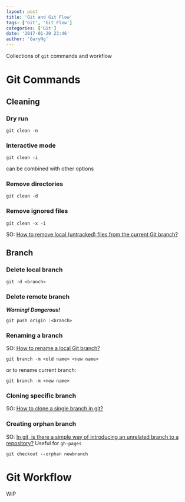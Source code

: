 ```yaml
---
layout: post
title: 'Git and Git Flow'
tags: ['Git', 'Git Flow']
categories: ['Git']
date: '2017-01-20 23:46'
author: 'GaryNg'
---
```


Collections of `git` commands and workflow

# Git Commands

## Cleaning

### Dry run
```
git clean -n
```

### Interactive mode
```
git clean -i
```  
can be combined with other options

### Remove directories
```
git clean -d
```

### Remove ignored files
```
git clean -x -i
```

SO: [How to remove local (untracked) files from the current Git branch?](http://stackoverflow.com/a/64966/1023180)


## Branch

### Delete local branch
```
git -d <branch>
```

### Delete remote branch
**_Warning! Dangerous!_**
```
git push origin :<branch>
```

### Renaming a branch
SO: [How to rename a local Git branch?](http://stackoverflow.com/a/6591218/1023180)
```
git branch -m <old name> <new name>
```  

or to rename current branch:  
```
git branch -m <new name>
```  

### Cloning specific branch
SO: [How to clone a single branch in git?](http://stackoverflow.com/a/9920956/1023180)

### Creating orphan branch
SO: [In git, is there a simple way of introducing an unrelated branch to a repository?](http://stackoverflow.com/a/4288660/1023180)
Useful for `gh-pages`
```
git checkout --orphan newbranch
```

# Git Workflow

WIP
